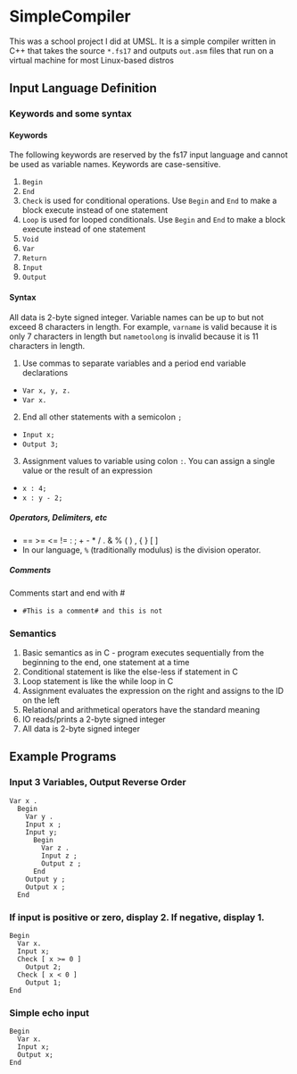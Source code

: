 # SimpleCompiler
This was a school project I did at UMSL. It is a simple compiler written in C++ that takes the source `*.fs17` and outputs `out.asm` files that run on a virtual machine for most Linux-based distros

## Input Language Definition

### Keywords and some syntax
#### Keywords
The following keywords are reserved by the fs17 input language and cannot be used as variable names. Keywords are case-sensitive.
1. `Begin`
2. `End`
3. `Check` is used for conditional operations. Use `Begin` and `End` to make a block execute instead of one statement
4. `Loop` is used for looped conditionals. Use `Begin` and `End` to make a block execute instead of one statement
5. `Void`
6. `Var`
7. `Return`
8. `Input`
9. `Output`

#### Syntax
All data is 2-byte signed integer. Variable names can be up to but not exceed 8 characters in length. 
For example, `varname` is valid because it is only 7 characters in length but `nametoolong` is invalid because it is 11 characters in length.
1. Use commas to separate variables and a period end variable declarations                                   
* `Var x, y, z.`
* `Var x.`
2. End all other statements with a semicolon `;`
* `Input x;`
* `Output 3;`
3. Assignment values to variable using colon `:`. You can assign a single value or the result of an expression
* `x : 4;`
* `x : y - 2;`

##### Operators, Delimiters, etc              
* == >=  <=  != : ; +  -  *  / . & % (  ) , { } [ ]
* In our language, `%` (traditionally modulus) is the division operator.

##### Comments
Comments start and end with #               
* `#This is a comment# and this is not`

### Semantics
1. Basic semantics as in C - program executes sequentially from the beginning to the end, one statement at a time
2. Conditional statement is like the else-less if statement in C
3. Loop statement is like the while loop in C
4. Assignment evaluates the expression on the right and assigns to the ID on the left
5. Relational and arithmetical operators have the standard meaning
6. IO reads/prints a 2-byte signed integer
7. All data is 2-byte signed integer



## Example Programs

### Input 3 Variables, Output Reverse Order
```
Var x .                                            
  Begin                                            
    Var y .                                            
    Input x ;                                            
    Input y;                                            
      Begin                                            
        Var z .                                            
        Input z ;                                            
        Output z ;                                            
      End                                            
    Output y ;                                            
    Output x ;                                            
  End                                            
```

### If input is positive or zero, display 2. If negative, display 1. 
```
Begin
  Var x.
  Input x;
  Check [ x >= 0 ]
    Output 2;
  Check [ x < 0 ]
    Output 1;
End
```

### Simple echo input
```
Begin
  Var x.
  Input x;
  Output x;
End
```

